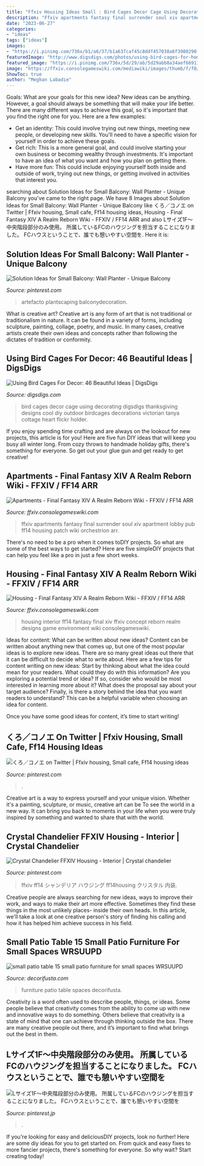 ```yaml
---
title: "Ffxiv Housing Ideas Small : Bird Cages Decor Cage Using Decorating Digsdigs Thanksgiving Designs Cool Diy Outdoor Birdcages Decorations Victorian Tanya Cottage Heart Flickr Holder"
description: "Ffxiv apartments fantasy final surrender soul xiv apartment lobby pub ff14 housing patch wiki orchestrion arr"
date: "2023-06-27"
categories:
- "ideas"
tags: ["ideas"]
images:
- "https://i.pinimg.com/736x/b1/a6/37/b1a637caf45c8ddf457038a6f3980290.jpg"
featuredImage: "http://www.digsdigs.com/photos/using-bird-cages-for-home-decor-beautiful-ideas-34.jpg"
featured_image: "https://i.pinimg.com/736x/5d/29/ab/5d29abb8a34aef669112af39e048b451.jpg"
image: "https://ffxiv.consolegameswiki.com/mediawiki/images/thumb/f/f0/Housing_interior_concept.jpg/400px-Housing_interior_concept.jpg"
ShowToc: true
author: "Meghan Labadie"
---
```



Goals: What are your goals for this new idea?
New ideas can be anything. However, a goal should always be something that will make your life better. There are many different ways to achieve this goal, so it's important that you find the right one for you. Here are a few examples: 
- Get an identity: This could involve trying out new things, meeting new people, or developing new skills. You'll need to have a specific vision for yourself in order to achieve these goals. 
- Get rich: This is a more general goal, and could involve starting your own business or becoming wealthy through investments. It's important to have an idea of what you want and how you plan on getting there. 
- Have more fun: This could include enjoying yourself both inside and outside of work, trying out new things, or getting involved in activities that interest you.

	

		
searching about Solution Ideas for Small Balcony: Wall Planter - Unique Balcony you've came to the right page. We have 8 Images about Solution Ideas for Small Balcony: Wall Planter - Unique Balcony like くろ／コノエ on Twitter | Ffxiv housing, Small cafe, Ff14 housing ideas, Housing - Final Fantasy XIV A Realm Reborn Wiki - FFXIV / FF14 ARR and also Lサイズ1F～中央階段部分のみ使用。 所属しているFCのハウジングを担当することになりました。 FCハウスということで、誰でも憩いやすい空間を. Here it is:
		
    
## Solution Ideas For Small Balcony: Wall Planter - Unique Balcony

<img loading=lazy src="https://i.pinimg.com/736x/ee/fd/25/eefd25813920e2f48eae6c6629c1082e.jpg" onerror="this.onerror=null;this.src='https://tse4.mm.bing.net/th?id=OIP.-Ck423gt4UUY_ishgMCjaQHaLG&amp;pid=15.1';" alt="Solution Ideas for Small Balcony: Wall Planter - Unique Balcony">

_Source: pinterest.com_

>artefacto plantscaping balconydecoration. 

	

What is creative art?
Creative art is any form of art that is not traditional or traditionalism in nature. It can be found in a variety of forms, including sculpture, painting, collage, poetry, and music. In many cases, creative artists create their own ideas and concepts rather than following the dictates of tradition or conformity.

    
## Using Bird Cages For Decor: 46 Beautiful Ideas | DigsDigs

<img loading=lazy src="http://www.digsdigs.com/photos/using-bird-cages-for-home-decor-beautiful-ideas-34.jpg" onerror="this.onerror=null;this.src='https://tse4.mm.bing.net/th?id=OIP.vKfGM8PBHlRIb2iud2f4QAHaJ6&amp;pid=15.1';" alt="Using Bird Cages For Decor: 46 Beautiful Ideas | DigsDigs">

_Source: digsdigs.com_

>bird cages decor cage using decorating digsdigs thanksgiving designs cool diy outdoor birdcages decorations victorian tanya cottage heart flickr holder. 

	

If you enjoy spending time crafting and are always on the lookout for new projects, this article is for you! Here are five fun DIY ideas that will keep you busy all winter long. From cozy throws to handmade holiday gifts, there's something for everyone. So get out your glue gun and get ready to get creative!

    
## Apartments - Final Fantasy XIV A Realm Reborn Wiki - FFXIV / FF14 ARR

<img loading=lazy src="http://ffxiv.consolegameswiki.com/mediawiki/images/thumb/1/10/Apartments_lobby1.png/400px-Apartments_lobby1.png" onerror="this.onerror=null;this.src='https://tse4.mm.bing.net/th?id=OIP.9N3tYULZFu8JU0YwEj6L8QAAAA&amp;pid=15.1';" alt="Apartments - Final Fantasy XIV A Realm Reborn Wiki - FFXIV / FF14 ARR">

_Source: ffxiv.consolegameswiki.com_

>ffxiv apartments fantasy final surrender soul xiv apartment lobby pub ff14 housing patch wiki orchestrion arr. 

	

There's no need to be a pro when it comes toDIY projects. So what are some of the best ways to get started? Here are five simpleDIY projects that can help you feel like a pro in just a few short weeks.

    
## Housing - Final Fantasy XIV A Realm Reborn Wiki - FFXIV / FF14 ARR

<img loading=lazy src="https://ffxiv.consolegameswiki.com/mediawiki/images/thumb/f/f0/Housing_interior_concept.jpg/400px-Housing_interior_concept.jpg" onerror="this.onerror=null;this.src='https://tse3.mm.bing.net/th?id=OIP.CrXc5y5uao18JmPUyKKHlwAAAA&amp;pid=15.1';" alt="Housing - Final Fantasy XIV A Realm Reborn Wiki - FFXIV / FF14 ARR">

_Source: ffxiv.consolegameswiki.com_

>housing interior ff14 fantasy final xiv ffxiv concept reborn realm designs game environment wiki consolegameswiki. 

	

Ideas for content: What can be written about new ideas?
Content can be written about anything new that comes up, but one of the most popular ideas is to explore new ideas. There are so many great ideas out there that it can be difficult to decide what to write about. Here are a few tips for content writing on new ideas:
Start by thinking about what the idea could mean for your readers. What could they do with this information? Are you exploring a potential trend or idea? If so, consider who would be most interested in learning more about it? What does the proposal say about your target audience? Finally, is there a story behind the idea that you want readers to understand? This can be a helpful variable when choosing an idea for content.

Once you have some good ideas for content, it’s time to start writing!

    
## くろ／コノエ On Twitter | Ffxiv Housing, Small Cafe, Ff14 Housing Ideas

<img loading=lazy src="https://i.pinimg.com/736x/5d/29/ab/5d29abb8a34aef669112af39e048b451.jpg" onerror="this.onerror=null;this.src='https://tse3.mm.bing.net/th?id=OIP.BXgzmCzLSA1nqsfpdJZ3DgHaEK&amp;pid=15.1';" alt="くろ／コノエ on Twitter | Ffxiv housing, Small cafe, Ff14 housing ideas">

_Source: pinterest.com_

>. 

	

Creative art is a way to express yourself and your unique vision. Whether it's a painting, sculpture, or music, creative art can be To see the world in a new way. It can bring you back to moments in your life when you were truly inspired by something and wanted to share that with the world.

    
## Crystal Chandelier FFXIV Housing - Interior | Crystal Chandelier

<img loading=lazy src="https://i.pinimg.com/736x/e9/40/ba/e940ba503969bd323ae4a97ee9341c88.jpg" onerror="this.onerror=null;this.src='https://tse2.mm.bing.net/th?id=OIP.cKGYl87_8AVeGEtg1cqoNgHaHa&amp;pid=15.1';" alt="Crystal Chandelier FFXIV Housing - Interior | Crystal chandelier">

_Source: pinterest.com_

>ffxiv ff14 シャンデリア ハウジング ff14housing クリスタル 内装. 

	

Creative people are always searching for new ideas, ways to improve their work, and ways to make their art more effective. Sometimes they find these things in the most unlikely places- inside their own heads. In this article, we'll take a look at one creative person's story of finding his calling and how it has helped him achieve success in his field.

    
## Small Patio Table 15 Small Patio Furniture For Small Spaces WRSUUPD

<img loading=lazy src="http://www.decorifusta.com/wp-content/uploads/2018/10/small-patio-table-15-small-patio-furniture-for-small-spaces-wrsuupd-.jpg" onerror="this.onerror=null;this.src='https://tse1.mm.bing.net/th?id=OIP.IQfqCTb9ckAmOndNnkPHoQHaHa&amp;pid=15.1';" alt="small patio table 15 small patio furniture for small spaces WRSUUPD">

_Source: decorifusta.com_

>furniture patio table spaces decorifusta. 

	

Creativity is a word often used to describe people, things, or ideas. Some people believe that creativity comes from the ability to come up with new and innovative ways to do something. Others believe that creativity is a state of mind that one can achieve through thinking outside the box. There are many creative people out there, and it’s important to find what brings out the best in them.

    
## Lサイズ1F～中央階段部分のみ使用。 所属しているFCのハウジングを担当することになりました。 FCハウスということで、誰でも憩いやすい空間を

<img loading=lazy src="https://i.pinimg.com/736x/b1/a6/37/b1a637caf45c8ddf457038a6f3980290.jpg" onerror="this.onerror=null;this.src='https://tse1.mm.bing.net/th?id=OIP.bJAfGiSgC-VPgYS5lkMSuAHaEK&amp;pid=15.1';" alt="Lサイズ1F～中央階段部分のみ使用。 所属しているFCのハウジングを担当することになりました。 FCハウスということで、誰でも憩いやすい空間を">

_Source: pinterest.jp_

>. 

	

If you're looking for easy and deliciousDIY projects, look no further! Here are some diy ideas for you to get started on. From quick and easy fixes to more fancier projects, there's something for everyone. So why wait? Start creating today!

